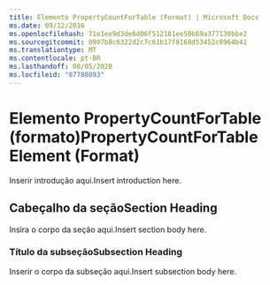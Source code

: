 ```yaml
---
title: Elemento PropertyCountForTable (Format) | Microsoft Docs
ms.date: 09/12/2016
ms.openlocfilehash: 71e1ee9d3de6d06f512181ee50b69a377130bbe2
ms.sourcegitcommit: 0907b8c6322d2c7c61b17f8168d53452c8964b41
ms.translationtype: MT
ms.contentlocale: pt-BR
ms.lasthandoff: 08/05/2020
ms.locfileid: "87780893"
---
```

# <a name="propertycountfortable-element-format"></a><span data-ttu-id="dbb5e-102">Elemento PropertyCountForTable (formato)</span><span class="sxs-lookup"><span data-stu-id="dbb5e-102">PropertyCountForTable Element (Format)</span></span>

<span data-ttu-id="dbb5e-103">Inserir introdução aqui.</span><span class="sxs-lookup"><span data-stu-id="dbb5e-103">Insert introduction here.</span></span>

## <a name="section-heading"></a><span data-ttu-id="dbb5e-104">Cabeçalho da seção</span><span class="sxs-lookup"><span data-stu-id="dbb5e-104">Section Heading</span></span>

<span data-ttu-id="dbb5e-105">Insira o corpo da seção aqui.</span><span class="sxs-lookup"><span data-stu-id="dbb5e-105">Insert section body here.</span></span>

### <a name="subsection-heading"></a><span data-ttu-id="dbb5e-106">Título da subseção</span><span class="sxs-lookup"><span data-stu-id="dbb5e-106">Subsection Heading</span></span>

<span data-ttu-id="dbb5e-107">Inserir o corpo da subseção aqui.</span><span class="sxs-lookup"><span data-stu-id="dbb5e-107">Insert subsection body here.</span></span>
